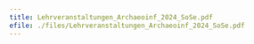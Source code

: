 ```yaml
---
title: Lehrveranstaltungen_Archaeoinf_2024_SoSe.pdf
efile: ./files/Lehrveranstaltungen_Archaeoinf_2024_SoSe.pdf
---
```

